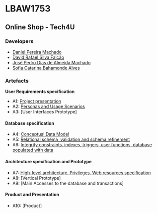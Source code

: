 # LBAW1753

## Online Shop - Tech4U

### Developers
* [Daniel Pereira Machado](https://github.com/dolfander)
* [David Rafael Silva Falcão](https://github.com/davidrsfalcao)
* [José Pedro Dias de Almeida Machado](https://github.com/TrocaTudo95)
* [Sofia Catarina Bahamonde Alves](https://github.com/kyahra)

### Artefacts 

**User Requirements specification**
* A1: [Project presentation](https://github.com/dolfander/lbaw1753/wiki/A1:-Technology-Store---Tech4U)
* A2: [Personas and Usage Scenarios](https://github.com/dolfander/lbaw1753/wiki/A2:-Actors-and-User-stories)
* A3: [User Interfaces Prototype]

#### Database specification
* A4: [Conceptual Data Model](https://github.com/dolfander/lbaw1753/wiki/A4:-Conceptual-Data-Model)
* A5: [Relational schema, validation and schema refinement](https://github.com/dolfander/lbaw1753/wiki/A5:-Relational-Schema,-validation-and-schema-refinement)
* A6: [Integrity constraints. indexes, triggers, user functions, database populated with data](https://github.com/dolfander/lbaw1753/wiki/A6:-Indexes,-triggers,-user-functions-and-population)
#### Architecture specification and Prototype
* A7: [High-level architecture. Privileges. Web resources specification](https://github.com/dolfander/lbaw1753/wiki/A7:--High-level-architecture.-Privileges.-Web-resources-specification)
* A8: [Vertical Prototype]
* A9: [Main Accesses to the database and transactions]
#### Product and Presentation
* A10: [Product]

